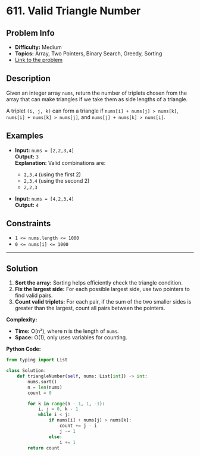 # 611. Valid Triangle Number

## Problem Info

- **Difficulty:** Medium
- **Topics:** Array, Two Pointers, Binary Search, Greedy, Sorting
- [Link to the problem](https://leetcode.com/problems/valid-triangle-number/)

## Description

Given an integer array `nums`, return the number of triplets chosen from the array that can make triangles if we take them as side lengths of a triangle.

A triplet `(i, j, k)` can form a triangle if `nums[i] + nums[j] > nums[k]`, `nums[i] + nums[k] > nums[j]`, and `nums[j] + nums[k] > nums[i]`.

## Examples

- **Input:** `nums = [2,2,3,4]`  
  **Output:** `3`  
  **Explanation:** Valid combinations are:

  - `2,3,4` (using the first 2)
  - `2,3,4` (using the second 2)
  - `2,2,3`

- **Input:** `nums = [4,2,3,4]`  
  **Output:** `4`

## Constraints

- `1 <= nums.length <= 1000`
- `0 <= nums[i] <= 1000`

---

## Solution

1. **Sort the array:** Sorting helps efficiently check the triangle condition.
2. **Fix the largest side:** For each possible largest side, use two pointers to find valid pairs.
3. **Count valid triplets:** For each pair, if the sum of the two smaller sides is greater than the largest, count all pairs between the pointers.

**Complexity:**

- **Time:** O(n²), where n is the length of `nums`.
- **Space:** O(1), only uses variables for counting.

**Python Code:**

```python
from typing import List

class Solution:
    def triangleNumber(self, nums: List[int]) -> int:
        nums.sort()
        n = len(nums)
        count = 0

        for k in range(n - 1, 1, -1):
            i, j = 0, k - 1
            while i < j:
                if nums[i] + nums[j] > nums[k]:
                    count += j - i
                    j -= 1
                else:
                    i += 1
        return count
```
